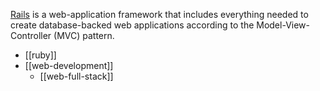 [Rails](https://github.com/rails) is a web-application framework that includes everything needed to create database-backed web applications according to the Model-View-Controller (MVC) pattern.

- [[ruby]]
- [[web-development]]
  - [[web-full-stack]]
